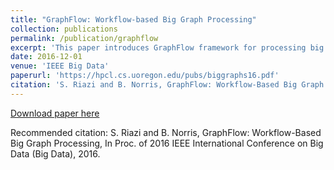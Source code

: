 ```yaml
---
title: "GraphFlow: Workflow-based Big Graph Processing"
collection: publications
permalink: /publication/graphflow
excerpt: 'This paper introduces GraphFlow framework for processing big graphs using Galaxy and Apache Spark.'
date: 2016-12-01
venue: 'IEEE Big Data'
paperurl: 'https://hpcl.cs.uoregon.edu/pubs/biggraphs16.pdf'
citation: 'S. Riazi and B. Norris, GraphFlow: Workflow-Based Big Graph Processing, In Proc. of 2016 IEEE International Conference on Big Data (Big Data), 2016.'
---
```



[Download paper here](https://hpcl.cs.uoregon.edu/pubs/biggraphs16.pdf)

Recommended citation: S. Riazi and B. Norris, GraphFlow: Workflow-Based Big Graph Processing, In Proc. of 2016 IEEE International Conference on Big Data (Big Data), 2016.


